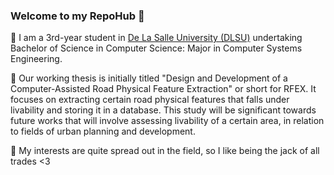 ### Welcome to my RepoHub 👋

💬 I am a 3rd-year student in [De La Salle University (DLSU)](https://www.dlsu.edu.ph/) 
undertaking Bachelor of Science in Computer Science: Major in Computer Systems Engineering.


💬 Our working thesis is initially titled "Design and Development of a Computer-Assisted Road Physical Feature Extraction" or short for RFEX. 
It focuses on extracting certain road physical features that falls under livability and storing it in a database. 
This study will be significant towards future works that will involve assessing livability of a certain area, 
in relation to fields of urban planning and development.

💬 My interests are quite spread out in the field, so I like being the jack of all trades <3

<!--
**wappints/wappints** is a ✨ _special_ ✨ repository because its `README.md` (this file) appears on your GitHub profile.

<!-- omitted, but i may bring this back "-💬 You may check my [Linkedin profile](https://www.linkedin.com/in/yeohany/) for more information about me! 
 "  >
